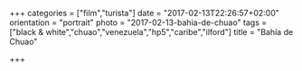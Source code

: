 +++
categories = ["film","turista"]
date = "2017-02-13T22:26:57+02:00"
orientation = "portrait"
photo = "2017-02-13-bahia-de-chuao"
tags = ["black & white","chuao","venezuela","hp5","caribe","ilford"]
title = "Bahía de Chuao"

+++
